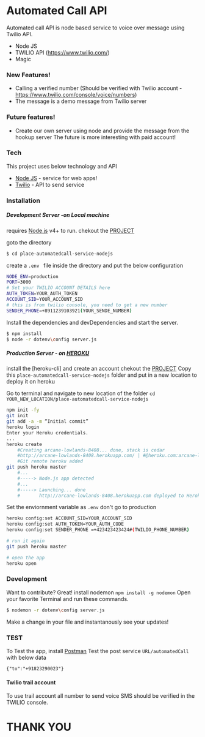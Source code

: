 
# Automated Call API

Automated call API is node based service to voice over message using Twilio API.

  - Node JS
  - TWILIO API (https://www.twilio.com/)
  - Magic

### New Features!

  - Calling a verified number (Should be verified with Twilio account -https://www.twilio.com/console/voice/numbers)
  - The message is a demo message from Twilio server


### Future features!
  - Create our own server using node and provide the message from the hookup server 
    The future is more interesting with paid account!

### Tech

This project uses below technology and API 

* [Node JS](https://nodejs.org/) - service for web apps!
* [Twilio](https://www.twilio.com/) - API to send service

### Installation

##### Development Server -on Local machine
requires [Node.js](https://nodejs.org/) v4+ to run.
chekout the [PROJECT](https://github.com/kprosolutions/demo_computer_vision) 

goto the directory 
```sh
$ cd place-automatedcall-service-nodejs
```
create a ```.env ``` file inside the directory and put the below configuration 
```sh
NODE_ENV=production
PORT=3000
# Set your TWILIO ACCOUNT DETAILS here
AUTH_TOKEN=YOUR_AUTH_TOKEN
ACCOUNT_SID=YOUR_ACCOUNT_SID
# this is from twilio console, you need to get a new number
SENDER_PHONE=+8911239103921(YOUR_SENDE_NUMBER) 
```

Install the dependencies and devDependencies and start the server.

```sh
$ npm install
$ node -r dotenv\config server.js
```

##### Production Server - on [HEROKU](https://devcenter.heroku.com/articles/deploying-nodejs)

install the [heroku-cli] and create an account
chekout the [PROJECT](https://github.com/kprosolutions/demo_computer_vision) 
Copy this ```place-automatedcall-service-nodejs``` folder and put in a new location to deploy it on heroku

Go to terminal and navigate to new location of the folder ```cd YOUR_NEW_LOCATION/place-automatedcall-service-nodejs```
```sh
npm init -fy
git init
git add -a -m “Initial commit”
heroku login
Enter your Heroku credentials.
...
heroku create
    #Creating arcane-lowlands-8408... done, stack is cedar
    #http://arcane-lowlands-8408.herokuapp.com/ | #@heroku.com:arcane-lowlands-8408.git
    #Git remote heroku added
git push heroku master
    #...
    #-----> Node.js app detected
    #...
    #-----> Launching... done
    #       http://arcane-lowlands-8408.herokuapp.com deployed to Heroku
```
Set the enviornment variable as ```.env``` don't go to production

```sh
heroku config:set ACCOUNT_SID=YOUR_ACCOUNT_SID
heroku config:set AUTH_TOKEN=YOUR_AUTH_CODE
heroku config:set SENDER_PHONE =+423423423424#(TWILIO_PHONE_NUMBER)

# run it again 
git push heroku master

# open the app
heroku open
```

### Development

Want to contribute? Great!
install nodemon ```npm install -g nodemon```
Open your favorite Terminal and run these commands.
```sh
$ nodemon -r dotenv\config server.js
```
Make a change in your file and instantanously see your updates!

### TEST
 To Test the app, install [Postman](https://www.getpostman.com/)
 Test the post service ```URL/automatedCall```
 with below data 
 
 ```{"to":"+91823290023"}```
 
 #### Twilio trail account 
 To use trail account all number to send voice SMS should be verified in the TWILIO console.

# THANK YOU 
